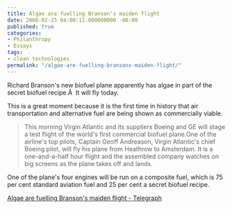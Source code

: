 ```yaml
---
title: Algae are fuelling Branson's maiden flight
date: 2008-02-25 04:00:11.000000000 -06:00
published: true
categories:
- Philanthropy
- Essays
tags:
- clean technologies
permalink: "/algae-are-fuelling-bransons-maiden-flight/"
---
```

Richard Branson's new biofuel plane apparently has algae in part of the secret biofuel recipe.Â&nbsp; It will fly today.

This is a great moment because it is the first time in history that air transportation and alternative fuel are being shown as commercially viable.</p>
> This morning Virgin Atlantic and its suppliers Boeing and GE will stage a test flight of the world's first commercial biofuel plane.One of the airline's top pilots, Captain Geoff Andreason, Virgin Atlantic's chief Boeing pilot, will fly his plane from Heathrow to Amsterdam. It is a one-and-a-half hour flight and the assembled company watches on big screens as the plane takes off and lands.

One of the plane's four engines will be run on a composite fuel, which is 75 per cent standard aviation fuel and 25 per cent a secret biofuel recipe.</p></blockquote>
<p><a href="http://www.telegraph.co.uk/money/main.jhtml?view=DETAILS&amp;grid=&amp;xml=/money/2008/02/24/ccbiofuel124.xml" rel="nofollow">Algae are fuelling Branson's maiden flight - Telegraph</a></p>
